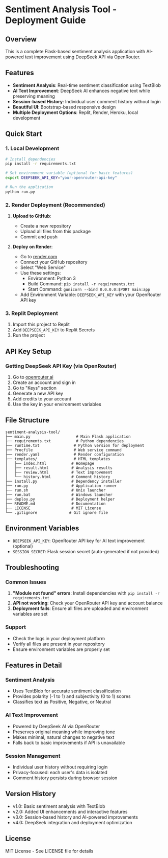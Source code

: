 # Sentiment Analysis Tool - Deployment Guide

## Overview
This is a complete Flask-based sentiment analysis application with AI-powered text improvement using DeepSeek API via OpenRouter.

## Features
- **Sentiment Analysis**: Real-time sentiment classification using TextBlob
- **AI Text Improvement**: DeepSeek AI enhances negative text while preserving meaning
- **Session-based History**: Individual user comment history without login
- **Beautiful UI**: Bootstrap-based responsive design
- **Multiple Deployment Options**: Replit, Render, Heroku, local development

## Quick Start

### 1. Local Development
```bash
# Install dependencies
pip install -r requirements.txt

# Set environment variable (optional for basic features)
export DEEPSEEK_API_KEY="your-openrouter-api-key"

# Run the application
python run.py
```

### 2. Render Deployment (Recommended)
1. **Upload to GitHub**:
   - Create a new repository
   - Upload all files from this package
   - Commit and push

2. **Deploy on Render**:
   - Go to [render.com](https://render.com)
   - Connect your GitHub repository
   - Select "Web Service"
   - Use these settings:
     - Environment: Python 3
     - Build Command: `pip install -r requirements.txt`
     - Start Command: `gunicorn --bind 0.0.0.0:$PORT main:app`
   - Add Environment Variable: `DEEPSEEK_API_KEY` with your OpenRouter API key

### 3. Replit Deployment
1. Import this project to Replit
2. Add `DEEPSEEK_API_KEY` to Replit Secrets
3. Run the project

## API Key Setup

### Getting DeepSeek API Key (via OpenRouter)
1. Go to [openrouter.ai](https://openrouter.ai)
2. Create an account and sign in
3. Go to "Keys" section
4. Generate a new API key
5. Add credits to your account
6. Use the key in your environment variables

## File Structure
```
sentiment-analysis-tool/
├── main.py                    # Main Flask application
├── requirements.txt           # Python dependencies
├── runtime.txt               # Python version for deployment
├── Procfile                  # Web service command
├── render.yaml               # Render configuration
├── templates/                # HTML templates
│   ├── index.html           # Homepage
│   ├── result.html          # Analysis results
│   ├── review.html          # Text improvement
│   └── history.html         # Comment history
├── install.py               # Dependency installer
├── run.py                   # Application runner
├── run.sh                   # Unix launcher
├── run.bat                  # Windows launcher
├── deploy.py                # Deployment helper
├── README.md                # Documentation
├── LICENSE                  # MIT License
└── .gitignore              # Git ignore file
```

## Environment Variables
- `DEEPSEEK_API_KEY`: OpenRouter API key for AI text improvement (optional)
- `SESSION_SECRET`: Flask session secret (auto-generated if not provided)

## Troubleshooting

### Common Issues
1. **"Module not found" errors**: Install dependencies with `pip install -r requirements.txt`
2. **API not working**: Check your OpenRouter API key and account balance
3. **Deployment fails**: Ensure all files are uploaded and environment variables are set

### Support
- Check the logs in your deployment platform
- Verify all files are present in your repository
- Ensure environment variables are properly set

## Features in Detail

### Sentiment Analysis
- Uses TextBlob for accurate sentiment classification
- Provides polarity (-1 to 1) and subjectivity (0 to 1) scores
- Classifies text as Positive, Negative, or Neutral

### AI Text Improvement
- Powered by DeepSeek AI via OpenRouter
- Preserves original meaning while improving tone
- Makes minimal, natural changes to negative text
- Falls back to basic improvements if API is unavailable

### Session Management
- Individual user history without requiring login
- Privacy-focused: each user's data is isolated
- Comment history persists during browser session

## Version History
- v1.0: Basic sentiment analysis with TextBlob
- v2.0: Added UI enhancements and interactive features
- v3.0: Session-based history and AI-powered improvements
- v4.0: DeepSeek integration and deployment optimization

## License
MIT License - See LICENSE file for details